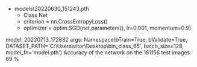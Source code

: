 - models\20220630_151243.pth
    - Class Net
    - criterion = nn.CrossEntropyLoss()
    - optimizer = optim.SGD(net.parameters(), lr=0.001, momentum=0.9)

model: 20220713_172832 args: Namespace(bTrain=True, bValidate=True, DATASET_PATH='C:\\Users\\vitor\\Desktop\\bin_class_65', batch_size=128, model_fn='model.pth') Accuracy of the network on the 181156 test images: 89 %
